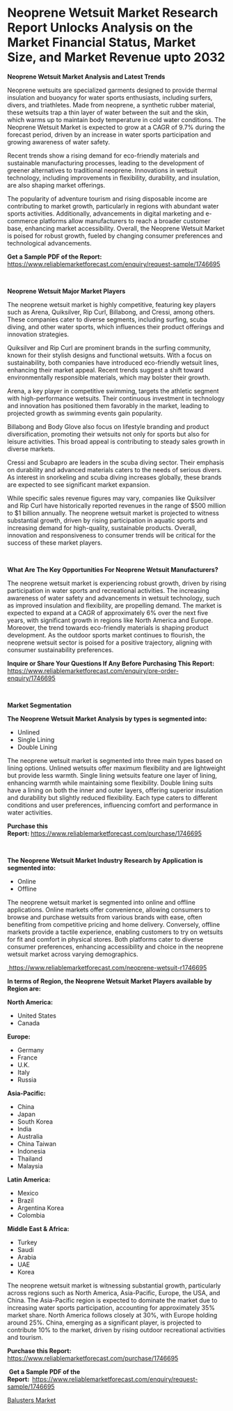 <p><h1>Neoprene Wetsuit Market Research Report Unlocks Analysis on the Market Financial Status, Market Size, and Market Revenue upto 2032</h1></p><p><strong>Neoprene Wetsuit Market Analysis and Latest Trends</strong></p>
<p><p>Neoprene wetsuits are specialized garments designed to provide thermal insulation and buoyancy for water sports enthusiasts, including surfers, divers, and triathletes. Made from neoprene, a synthetic rubber material, these wetsuits trap a thin layer of water between the suit and the skin, which warms up to maintain body temperature in cold water conditions. The Neoprene Wetsuit Market is expected to grow at a CAGR of 9.7% during the forecast period, driven by an increase in water sports participation and growing awareness of water safety.</p><p>Recent trends show a rising demand for eco-friendly materials and sustainable manufacturing processes, leading to the development of greener alternatives to traditional neoprene. Innovations in wetsuit technology, including improvements in flexibility, durability, and insulation, are also shaping market offerings. </p><p>The popularity of adventure tourism and rising disposable income are contributing to market growth, particularly in regions with abundant water sports activities. Additionally, advancements in digital marketing and e-commerce platforms allow manufacturers to reach a broader customer base, enhancing market accessibility. Overall, the Neoprene Wetsuit Market is poised for robust growth, fueled by changing consumer preferences and technological advancements.</p></p>
<p><strong>Get a Sample PDF of the Report:&nbsp;</strong> <a href="https://www.reliablemarketforecast.com/enquiry/request-sample/1746695?utm_campaign=1080&utm_medium=2&utm_source=Github&utm_content=ia&utm_term=07022025&utm_id=neoprene-wetsuit">https://www.reliablemarketforecast.com/enquiry/request-sample/1746695</a></p>
<p>&nbsp;</p>
<p><strong>Neoprene Wetsuit Major Market Players</strong></p>
<p><p>The neoprene wetsuit market is highly competitive, featuring key players such as Arena, Quiksilver, Rip Curl, Billabong, and Cressi, among others. These companies cater to diverse segments, including surfing, scuba diving, and other water sports, which influences their product offerings and innovation strategies.</p><p>Quiksilver and Rip Curl are prominent brands in the surfing community, known for their stylish designs and functional wetsuits. With a focus on sustainability, both companies have introduced eco-friendly wetsuit lines, enhancing their market appeal. Recent trends suggest a shift toward environmentally responsible materials, which may bolster their growth.</p><p>Arena, a key player in competitive swimming, targets the athletic segment with high-performance wetsuits. Their continuous investment in technology and innovation has positioned them favorably in the market, leading to projected growth as swimming events gain popularity.</p><p>Billabong and Body Glove also focus on lifestyle branding and product diversification, promoting their wetsuits not only for sports but also for leisure activities. This broad appeal is contributing to steady sales growth in diverse markets.</p><p>Cressi and Scubapro are leaders in the scuba diving sector. Their emphasis on durability and advanced materials caters to the needs of serious divers. As interest in snorkeling and scuba diving increases globally, these brands are expected to see significant market expansion.</p><p>While specific sales revenue figures may vary, companies like Quiksilver and Rip Curl have historically reported revenues in the range of $500 million to $1 billion annually. The neoprene wetsuit market is projected to witness substantial growth, driven by rising participation in aquatic sports and increasing demand for high-quality, sustainable products. Overall, innovation and responsiveness to consumer trends will be critical for the success of these market players.</p></p>
<p>&nbsp;</p>
<p><strong>What Are The Key Opportunities For Neoprene Wetsuit Manufacturers?</strong></p>
<p><p>The neoprene wetsuit market is experiencing robust growth, driven by rising participation in water sports and recreational activities. The increasing awareness of water safety and advancements in wetsuit technology, such as improved insulation and flexibility, are propelling demand. The market is expected to expand at a CAGR of approximately 6% over the next five years, with significant growth in regions like North America and Europe. Moreover, the trend towards eco-friendly materials is shaping product development. As the outdoor sports market continues to flourish, the neoprene wetsuit sector is poised for a positive trajectory, aligning with consumer sustainability preferences.</p></p>
<p><strong>Inquire or Share Your Questions If Any Before Purchasing This Report:</strong> <a href="https://www.reliablemarketforecast.com/enquiry/pre-order-enquiry/1746695?utm_campaign=1080&utm_medium=2&utm_source=Github&utm_content=ia&utm_term=07022025&utm_id=neoprene-wetsuit">https://www.reliablemarketforecast.com/enquiry/pre-order-enquiry/1746695</a></p>
<p>&nbsp;</p>
<p><strong>Market Segmentation</strong></p>
<p><strong>The Neoprene Wetsuit Market Analysis by types is segmented into:</strong></p>
<p><ul><li>Unlined</li><li>Single Lining</li><li>Double Lining</li></ul></p>
<p><p>The neoprene wetsuit market is segmented into three main types based on lining options. Unlined wetsuits offer maximum flexibility and are lightweight but provide less warmth. Single lining wetsuits feature one layer of lining, enhancing warmth while maintaining some flexibility. Double lining suits have a lining on both the inner and outer layers, offering superior insulation and durability but slightly reduced flexibility. Each type caters to different conditions and user preferences, influencing comfort and performance in water activities.</p></p>
<p><strong>Purchase this Report:&nbsp;</strong><a href="https://www.reliablemarketforecast.com/purchase/1746695?utm_campaign=1080&utm_medium=2&utm_source=Github&utm_content=ia&utm_term=07022025&utm_id=neoprene-wetsuit">https://www.reliablemarketforecast.com/purchase/1746695</a></p>
<p>&nbsp;</p>
<p><strong>The Neoprene Wetsuit Market Industry Research by Application is segmented into:</strong></p>
<p><ul><li>Online</li><li>Offline</li></ul></p>
<p><p>The neoprene wetsuit market is segmented into online and offline applications. Online markets offer convenience, allowing consumers to browse and purchase wetsuits from various brands with ease, often benefiting from competitive pricing and home delivery. Conversely, offline markets provide a tactile experience, enabling customers to try on wetsuits for fit and comfort in physical stores. Both platforms cater to diverse consumer preferences, enhancing accessibility and choice in the neoprene wetsuit market across varying demographics.</p></p>
<p><a href="https://www.reliablemarketforecast.com/neoprene-wetsuit-r1746695?utm_campaign=1080&utm_medium=2&utm_source=Github&utm_content=ia&utm_term=07022025&utm_id=neoprene-wetsuit">&nbsp;https://www.reliablemarketforecast.com/neoprene-wetsuit-r1746695</a></p>
<p><strong>In terms of Region, the Neoprene Wetsuit Market Players available by Region are:</strong></p>
<p>
    <p> <strong> North America: </strong>
        <ul>
            <li>United States</li>
            <li>Canada</li>
        </ul>
        </p> 
    <p> <strong> Europe: </strong>
        <ul>
            <li>Germany</li>
            <li>France</li>
            <li>U.K.</li>
            <li>Italy</li>
            <li>Russia</li>
        </ul>
        </p> 
    <p> <strong> Asia-Pacific: </strong>
        <ul>
            <li>China</li>
            <li>Japan</li>
            <li>South Korea</li>
            <li>India</li>
            <li>Australia</li>
            <li>China Taiwan</li>
            <li>Indonesia</li>
            <li>Thailand</li>
            <li>Malaysia</li>
        </ul>
        </p> 
    <p> <strong> Latin America: </strong>
        <ul>
            <li>Mexico</li>
            <li>Brazil</li>
            <li>Argentina Korea</li>
            <li>Colombia</li>
        </ul>
        </p> 
    <p> <strong> Middle East & Africa: </strong>
        <ul>
            <li>Turkey</li>
            <li>Saudi</li>
            <li>Arabia</li>
            <li>UAE</li>
            <li>Korea</li>
        </ul>
    </p>
    </p>
<p><p>The neoprene wetsuit market is witnessing substantial growth, particularly across regions such as North America, Asia-Pacific, Europe, the USA, and China. The Asia-Pacific region is expected to dominate the market due to increasing water sports participation, accounting for approximately 35% market share. North America follows closely at 30%, with Europe holding around 25%. China, emerging as a significant player, is projected to contribute 10% to the market, driven by rising outdoor recreational activities and tourism.</p></p>
<p><strong>Purchase this Report: </strong><a href="https://www.reliablemarketforecast.com/purchase/1746695?utm_campaign=1080&utm_medium=2&utm_source=Github&utm_content=ia&utm_term=07022025&utm_id=neoprene-wetsuit">https://www.reliablemarketforecast.com/purchase/1746695</a></p>
<p>&nbsp;<strong>Get a Sample PDF of the Report:&nbsp;&nbsp;</strong><a href="https://www.reliablemarketforecast.com/enquiry/request-sample/1746695?utm_campaign=1080&utm_medium=2&utm_source=Github&utm_content=ia&utm_term=07022025&utm_id=neoprene-wetsuit">https://www.reliablemarketforecast.com/enquiry/request-sample/1746695</a></p>
<p><strong></strong></p>
<p><p><a href="https://github.com/gdfhhhj/Market-Research-Report-List-7/blob/main/balusters-market.md?utm_campaign=1080&utm_medium=2&utm_source=Github&utm_content=ia&utm_term=07022025&utm_id=neoprene-wetsuit">Balusters Market</a></p></p>